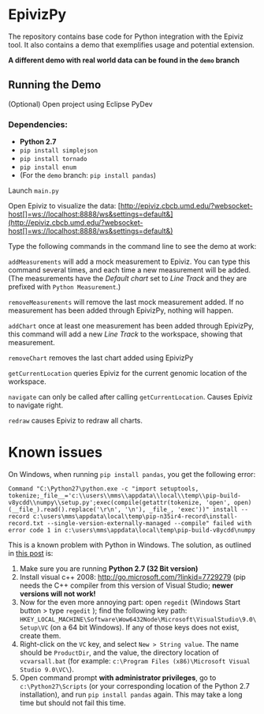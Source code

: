 EpivizPy
=====

The repository contains base code for Python integration with the Epiviz tool. 
It also contains a demo that exemplifies usage and potential extension. 

**A different demo with real world data can be found in the ```demo``` branch**

Running the Demo
-----

(Optional) Open project using Eclipse PyDev

### Dependencies:

* **Python 2.7**
* `pip install simplejson`
* `pip install tornado`
* `pip install enum`
* (For the `demo` branch: `pip install pandas`)

Launch ```main.py```

Open Epiviz to visualize the data: [http://epiviz.cbcb.umd.edu/?websocket-host[]=ws://localhost:8888/ws&settings=default&](http://epiviz.cbcb.umd.edu/?websocket-host[]=ws://localhost:8888/ws&settings=default&)

Type the following commands in the command line to see the demo at work:

```addMeasurements``` will add a mock measurement to Epiviz. You can type this command several times, 
and each time a new measurement will be added. (The measurements have the *Default chart* set to *Line 
Track* and they are prefixed with ```Python Measurement```.)

```removeMeasurements``` will remove the last mock measurement added. If no measurement has been added through EpivizPy, nothing will happen.

```addChart``` once at least one measurement has been added through EpivizPy, this command will add a new *Line Track* to the workspace, showing
that measurement.

```removeChart``` removes the last chart added using EpivizPy

```getCurrentLocation``` queries Epiviz for the current genomic location of the workspace.

```navigate``` can only be called after calling ```getCurrentLocation```. Causes Epiviz to navigate right.

```redraw``` causes Epiviz to redraw all charts.

# Known issues

On Windows, when running `pip install pandas`, you get the following error:

```
Command "C:\Python27\python.exe -c "import setuptools, tokenize;_file__='c:\\users\\mms\\appdata\\local\\temp\\pip-build-v8ycdd\\numpy\\setup.py';exec(compile(getattr(tokenize, 'open', open)(__file_).read().replace('\r\n', '\n'), _file_, 'exec'))" install --record c:\users\mms\appdata\local\temp\pip-n35ir4-record\install-record.txt --single-version-externally-managed --compile" failed with error code 1 in c:\users\mms\appdata\local\temp\pip-build-v8ycdd\numpy
```

This is a known problem with Python in Windows. The solution, as outlined in [this post](http://shop.wickeddevice.com/2013/12/11/windows-7-python-virtualenv-and-the-unable-to-find-vcvarsall-bat-error/) is:

1. 	Make sure you are running **Python 2.7 (32 Bit version)**
2. 	Install visual c++ 2008: http://go.microsoft.com/?linkid=7729279 (pip needs the C++ compiler from this version of Visual Studio; **newer versions will not work!**
3. 	Now for the even more annoying part: open `regedit` (Windows Start button > type `regedit` <enter>); find the following key path: `HKEY_LOCAL_MACHINE\Software\Wow6432Node\Microsoft\VisualStudio\9.0\Setup\VC` (on a 64 bit Windows). If any of those keys does not exist, create them. 
4. 	Right-click on the `VC` key, and select `New > String value`. The name should be `ProductDir`, and the value, the directory location of `vcvarsall.bat` (for example: `c:\Program Files (x86)\Microsoft Visual Studio 9.0\VC\`).
5. 	Open command prompt **with administrator privileges**, go to `c:\Python27\Scripts` (or your corresponding location of the Python 2.7 installation), and run `pip install pandas` again. This may take a long time but should not fail this time.
 	


